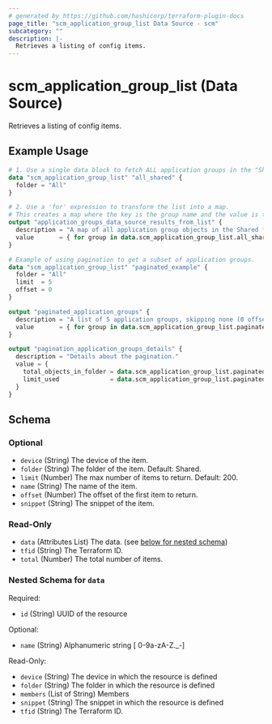 ```yaml
---
# generated by https://github.com/hashicorp/terraform-plugin-docs
page_title: "scm_application_group_list Data Source - scm"
subcategory: ""
description: |-
  Retrieves a listing of config items.
---
```


# scm_application_group_list (Data Source)

Retrieves a listing of config items.

## Example Usage

```terraform
# 1. Use a single data block to fetch ALL application groups in the "Shared" folder.
data "scm_application_group_list" "all_shared" {
  folder = "All"
}

# 2. Use a 'for' expression to transform the list into a map.
# This creates a map where the key is the group name and the value is the group object.
output "application_groups_data_source_results_from_list" {
  description = "A map of all application group objects in the Shared folder, keyed by id."
  value       = { for group in data.scm_application_group_list.all_shared.data : group.id => group }
}

# Example of using pagination to get a subset of application groups.
data "scm_application_group_list" "paginated_example" {
  folder = "All"
  limit  = 5
  offset = 0
}

output "paginated_application_groups" {
  description = "A list of 5 application groups, skipping none (0 offset)."
  value       = { for group in data.scm_application_group_list.paginated_example.data : group.id => group }
}

output "pagination_application_groups_details" {
  description = "Details about the pagination."
  value = {
    total_objects_in_folder = data.scm_application_group_list.paginated_example.total
    limit_used              = data.scm_application_group_list.paginated_example.limit
  }
}
```

<!-- schema generated by tfplugindocs -->
## Schema

### Optional

- `device` (String) The device of the item.
- `folder` (String) The folder of the item. Default: Shared.
- `limit` (Number) The max number of items to return. Default: 200.
- `name` (String) The name of the item.
- `offset` (Number) The offset of the first item to return.
- `snippet` (String) The snippet of the item.

### Read-Only

- `data` (Attributes List) The data. (see [below for nested schema](#nestedatt--data))
- `tfid` (String) The Terraform ID.
- `total` (Number) The total number of items.

<a id="nestedatt--data"></a>
### Nested Schema for `data`

Required:

- `id` (String) UUID of the resource

Optional:

- `name` (String) Alphanumeric string [ 0-9a-zA-Z._-]

Read-Only:

- `device` (String) The device in which the resource is defined
- `folder` (String) The folder in which the resource is defined
- `members` (List of String) Members
- `snippet` (String) The snippet in which the resource is defined
- `tfid` (String) The Terraform ID.
